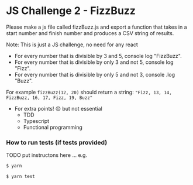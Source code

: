 # JS Challenge 2 - FizzBuzz

Please make a js file called fizzBuzz.js and export a function that takes in a start number and finish number and produces a CSV string of results.

Note: This is just a JS challenge, no need for any react

- For every number that is divisible by 3 and 5, console log "FizzBuzz".
- For every number that is divisible by only 3 and not 5, console log "Fizz".
- For every number that is divisible by only 5 and not 3, console .log "Buzz".

For example `fizzBuzz(12, 20)` should return a string: 
`"Fizz, 13, 14, FizzBuzz, 16, 17, Fizz, 19, Buzz"`


- For extra points! 😍 but not essential
    - TDD
    - Typescript
    - Functional programming


### How to run tests (if tests provided)

TODO put instructons here ... e.g.

```sh
$ yarn
```

```sh
$ yarn test
```